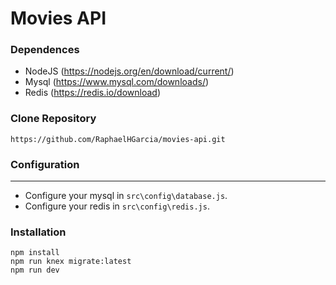 # Movies API

### Dependences
- NodeJS (https://nodejs.org/en/download/current/)
- Mysql (https://www.mysql.com/downloads/)
- Redis (https://redis.io/download)

### Clone Repository
``` 
https://github.com/RaphaelHGarcia/movies-api.git
```

### Configuration
----------------
- Configure your mysql in `src\config\database.js`.
- Configure your redis in `src\config\redis.js`.

### Installation
```
npm install
npm run knex migrate:latest
npm run dev
``` 
